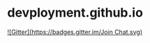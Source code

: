 # devployment.github.io
[![Gitter](https://badges.gitter.im/Join Chat.svg)](https://gitter.im/devployment/devployment.github.io?utm_source=badge&utm_medium=badge&utm_campaign=pr-badge&utm_content=badge)